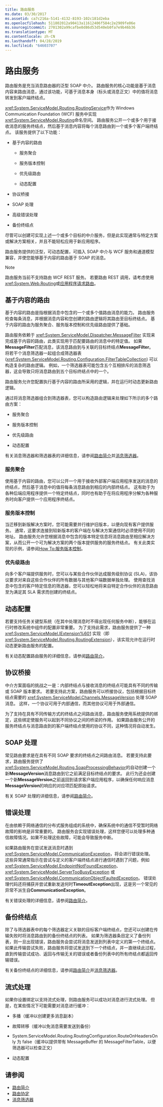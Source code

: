 ```yaml
---
title: 路由服务
ms.date: 03/30/2017
ms.assetid: ca7c216a-5141-4132-8193-102c181d2eba
ms.openlocfilehash: 511802012a90413a11612406f584c2e2909fe06e
ms.sourcegitcommit: 2701302a99cafbe0d86d53d540eb0fa7e9b46b36
ms.translationtype: MT
ms.contentlocale: zh-CN
ms.lasthandoff: 04/28/2019
ms.locfileid: "64603707"
---
```

# <a name="routing-service"></a>路由服务
路由服务是充当消息路由器的泛型 SOAP 中介。 路由服务的核心功能是基于消息内容来路由消息，通过该功能，可基于消息本身（标头或消息正文）中的值将消息转发到客户端终结点。  
  
 <xref:System.ServiceModel.Routing.RoutingService>作为 Windows Communication Foundation (WCF) 服务中实现<xref:System.ServiceModel.Routing>命名空间。 路由服务公开一个或多个用于接收消息的服务终结点，然后基于消息内容将每个消息路由到一个或多个客户端终结点。 该服务提供了以下功能：  
  
- 基于内容的路由  
  
    - 服务聚合  
  
    - 服务版本控制  
  
    - 优先级路由  
  
    - 动态配置  
  
- 协议桥接  
  
- SOAP 处理  
  
- 高级错误处理  
  
- 备份终结点  
  
 尽管可以创建可实现上述一个或多个目标的中介服务，但是此实现通常与特定方案或解决方案相关，并且不能轻松应用于新应用程序。  
  
 路由服务提供的泛型，可动态配置，可插入 SOAP 中介与 WCF 服务和通道模型兼容，并使您能够基于内容的路由基于 SOAP 的消息。  
  
> [!NOTE]
>  路由服务当前不支持路由 WCF REST 服务。  若要路由 REST 调用，请考虑使用<xref:System.Web.Routing>或[应用程序请求路由](https://go.microsoft.com/fwlink/?LinkId=164589)。  
  
## <a name="content-based-routing"></a>基于内容的路由  
 基于内容的路由是指根据消息中包含的一个或多个值路由消息的能力。 路由服务检查每条消息，并根据消息内容和您创建的路由逻辑将其路由至目标终结点。 基于内容的路由为服务聚合、服务版本控制和优先级路由提供了基础。  
  
 路由服务依赖于 <xref:System.ServiceModel.Dispatcher.MessageFilter> 实现来完成基于内容的路由，此类实现用于匹配要路由的消息中的特定值。 如果**MessageFilter**匹配消息，该消息路由到与关联的目标终结点**MessageFilter**。  将若干个消息筛选器一起组合成筛选器表 (<xref:System.ServiceModel.Routing.Configuration.FilterTableCollection>) 可以构造复杂的路由逻辑。 例如，一个筛选器表可能包含五个互相排斥的消息筛选器，这会导致只将消息路由到五个目标终结点中的一个。  
  
 路由服务允许您配置执行基于内容的路由所采用的逻辑，并在运行时动态更新路由逻辑。  
  
 通过将消息筛选器组合到筛选器表，您可以构造路由逻辑来处理如下所示的多个路由方案：  
  
- 服务聚合  
  
- 服务版本控制  
  
- 优先级路由  
  
- 动态配置  
  
 有关消息筛选器和筛选器表的详细信息，请参阅[路由简介](../../../../docs/framework/wcf/feature-details/routing-introduction.md)并[消息筛选器](../../../../docs/framework/wcf/feature-details/message-filters.md)。  
  
### <a name="service-aggregation"></a>服务聚合  
 使用基于内容的路由，您可以公开一个用于接收外部客户端应用程序发送的消息的终结点，然后基于消息中的值将每条消息路由到相应的内部终结点。 这有助于为各种后端应用程序提供一个特定终结点，同时也有助于在将应用程序分解为各种服务时向客户提供一个应用程序终结点。  
  
### <a name="service-versioning"></a>服务版本控制  
 当迁移到新版解决方案时，您可能需要并行维护旧版本，以便向现有客户提供服务。 通常，这要求连接到较新版本的客户端在与解决方案通信时必须使用不同的地址。 路由服务允许您根据消息中包含的版本特定信息将消息路由至相应解决方案，从而公开一个可为解决方案的两个版本提供服务的服务终结点。 有关此类实现的示例，请参阅[How To:服务版本控制](../../../../docs/framework/wcf/feature-details/how-to-service-versioning.md)。  
  
### <a name="priority-routing"></a>优先级路由  
 向多个客户端提供服务时，您可以与某些合作伙伴达成服务级别协议 (SLA)，该协议要求对来自这些合作伙伴的所有数据与其他客户端数据单独处理。 使用查找消息中包含的客户特定信息的筛选器，您可以轻松地将来自特定合作伙伴的消息路由至为满足其 SLA 需求而创建的终结点。  
  
## <a name="dynamic-configuration"></a>动态配置  
 若要支持任务关键型系统（在其中处理消息时不得出现任何服务中断），能够在运行时修改系统中组件的配置非常重要。 为了支持此需求，路由服务提供了一种 <xref:System.ServiceModel.IExtension%601> 实现（即 <xref:System.ServiceModel.Routing.RoutingExtension>），该实现允许在运行时动态更新路由服务的配置。  
  
 有关动态配置路由服务的详细信息，请参阅[路由简介](../../../../docs/framework/wcf/feature-details/routing-introduction.md)。  
  
## <a name="protocol-bridging"></a>协议桥接  
 中介方案面临的挑战之一是：内部终结点与接收消息的终结点可能具有不同的传输或 SOAP 版本要求。 若要支持此方案，路由服务可以桥接协议，包括根据目标终结点需要的 <xref:System.ServiceModel.Channels.MessageVersion> 处理 SOAP 消息。 这样，一个协议可用于内部通信，而其他协议可用于外部通信。  
  
 为了支持在具有不同传输方式的终结点之间路由消息，路由服务使用系统提供的绑定，这些绑定使服务可以起到不同协议之间的桥梁的作用。 如果路由服务公开的服务终结点与消息路由到的客户端终结点使用的协议不同，这种情况将自动发生。  
  
## <a name="soap-processing"></a>SOAP 处理  
 常见路由要求是在具有不同 SOAP 要求的终结点之间路由消息。 若要支持此要求，路由服务提供了<xref:System.ServiceModel.Routing.SoapProcessingBehavior>的自动创建一个新**MessageVersion**消息路由到它之前满足目标终结点的要求。 此行为还会创建一个新**MessageVersion**之前返回到请求客户端应用程序，以确保任何响应消息**MessageVersion**的响应的对应项匹配原始请求。  
  
 有关 SOAP 处理的详细信息，请参阅[路由简介](../../../../docs/framework/wcf/feature-details/routing-introduction.md)。  
  
## <a name="error-handling"></a>错误处理  
 在由依赖于网络通信的分布式服务组成的系统中，确保系统中的通信不受暂时网络故障的影响是非常重要的。  路由服务会实现错误处理，这样您便可以处理多种通信故障情况。如果不处理这些故障，可能会导致服务中断。  
  
 如果路由服务在尝试发送消息时遇到 <xref:System.ServiceModel.CommunicationException>，将会进行错误处理。  这些异常通常指示在尝试与定义的客户端终结点进行通信时遇到了问题，例如 <xref:System.ServiceModel.EndpointNotFoundException>、<xref:System.ServiceModel.ServerTooBusyException> 或 <xref:System.ServiceModel.CommunicationObjectFaultedException>。  错误处理代码还将捕获并尝试重新发送何时**TimeoutException**出现，这是另一个常见的异常不派生自**CommunicationException**。  
  
 有关错误处理的详细信息，请参阅[路由简介](../../../../docs/framework/wcf/feature-details/routing-introduction.md)。  
  
## <a name="backup-endpoints"></a>备份终结点  
 除了与筛选器表中的每个筛选器定义关联的目标客户端终结点，您还可以创建在传输失败时将消息路由到的备份终结点的列表。 如果为筛选器条目定义了备份列表，则一旦出现错误，路由服务会尝试将消息发送到列表中定义的第一个终结点。 如果此传输尝试失败，路由服务将尝试发送到下一个终结点，并一直继续此过程，直到传输尝试成功、返回与传输无关的错误或者备份列表中的所有终结点都返回传输错误。  
  
 有关备份终结点的详细信息，请参阅[路由简介](../../../../docs/framework/wcf/feature-details/routing-introduction.md)并[消息筛选器](../../../../docs/framework/wcf/feature-details/message-filters.md)。  
  
## <a name="streaming"></a>流式处理  
 如果你设置绑定以支持流式处理，则路由服务可以成功对消息进行流式处理。  但是，在某些情况下可能需要对消息进行缓冲：  
  
- 多播（缓冲以创建更多消息副本）  
  
- 故障转移（缓冲以免消息需要发送到备份）  
  
- System.ServiceModel.Routing.RoutingConfiguration.RouteOnHeadersOnly 为 false（缓冲以提供带有 MessageBuffer 的 MessageFilterTable，以便筛选器可以检查正文）  
  
- 动态配置  
  
## <a name="see-also"></a>请参阅

- [路由简介](../../../../docs/framework/wcf/feature-details/routing-introduction.md)
- [路由协定](../../../../docs/framework/wcf/feature-details/routing-contracts.md)
- [消息筛选器](../../../../docs/framework/wcf/feature-details/message-filters.md)
